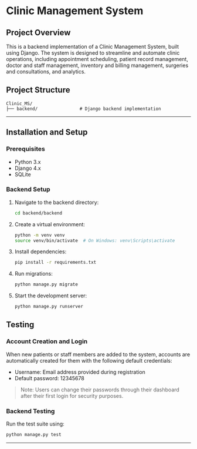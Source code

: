 # Clinic Management System

## Project Overview

This is a backend implementation of a Clinic Management System, built using Django. The system is designed to streamline and automate clinic operations, including appointment scheduling, patient record management, doctor and staff management, inventory and billing management, surgeries and consultations, and analytics.

## Project Structure

```plaintext
Clinic_MS/
├── backend/                # Django backend implementation
```

---

## Installation and Setup

### Prerequisites

- Python 3.x
- Django 4.x
- SQLite

### Backend Setup

1. Navigate to the backend directory:

   ```bash
   cd backend/backend
   ```

2. Create a virtual environment:

   ```bash
   python -m venv venv
   source venv/bin/activate  # On Windows: venv\Scripts\activate
   ```

3. Install dependencies:

   ```bash
   pip install -r requirements.txt
   ```

4. Run migrations:

   ```bash
   python manage.py migrate
   ```

5. Start the development server:
   ```bash
   python manage.py runserver
   ```

## Testing

### Account Creation and Login

When new patients or staff members are added to the system, accounts are automatically created for them with the following default credentials:

- Username: Email address provided during registration
- Default password: 12345678

> Note: Users can change their passwords through their dashboard after their first login for security purposes.

### Backend Testing

Run the test suite using:

```bash
python manage.py test
```

---
